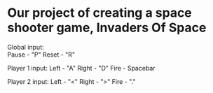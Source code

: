 # Our project of creating a space shooter game, Invaders Of Space

Global input:<br/>
  Pause - "P"
  Reset - "R"

Player 1 input:
  Left - "A"
  Right - "D"
  Fire - Spacebar

Player 2 input:
  Left - "<"
  Right - ">"
  Fire - "."
